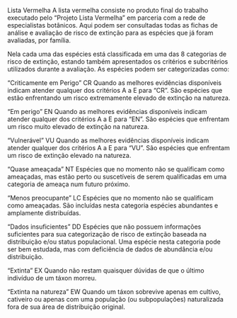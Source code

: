 Lista Vermelha
A lista vermelha consiste no produto final do trabalho executado pelo “Projeto Lista Vermelha”
  em parceria com a rede de especialistas botânicos. Aqui
  podem ser consultadas todas as fichas de análise e avaliação de risco de extinção para as
  espécies que já foram avaliadas, por família.

  Nela cada uma das espécies está classificada em uma das 8 categorias de risco de extinção,
  estando também apresentados os critérios e subcritérios  utilizados durante a avaliação.
  As espécies podem ser categorizadas como:
  
  “Criticamente em Perigo”  CR
  Quando as melhores evidências disponíveis indicam atender qualquer dos critérios A a E para
  “CR”. São espécies que estão enfrentando um risco extremamente elevado de extinção na
  natureza.

  “Em perigo”  EN
  Quando as melhores evidências disponíveis indicam atender qualquer dos critérios A a E para
  “EN”. São espécies que enfrentam um risco muito elevado de extinção na natureza.

  “Vulnerável”  VU
  Quando as melhores evidências disponíveis indicam atender qualquer dos critérios A a E para
  “VU”. São espécies que enfrentam um risco de extinção elevado na natureza.

  “Quase ameaçada”  NT
  Espécies que no momento não se qualificam como ameaçadas, mas estão perto ou suscetíveis
  de serem qualificadas em uma categoria de ameaça num futuro próximo.

  “Menos preocupante”  LC
  Espécies que no momento não se qualificam como ameaçadas. São incluídas nesta categoria
  espécies abundantes e amplamente distribuídas.

  “Dados insuficientes”  DD
  Espécies que não possuem informações suficientes para sua categorização de risco de extinção
  baseada na distribuição e/ou status populacional. Uma espécie nesta categoria pode ser bem
  estudada, mas com deficiência de dados de abundância e/ou distribuição.

  “Extinta”   EX
  Quando não restam quaisquer dúvidas de que o último indivíduo de um táxon morreu.

  “Extinta na natureza”  EW
  Quando um táxon sobrevive apenas em cultivo, cativeiro ou apenas com uma população (ou
  subpopulações) naturalizada fora de sua área de distribuição original.